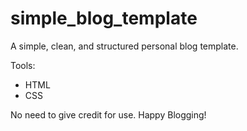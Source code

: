# simple_blog_template
A simple, clean, and structured personal blog template.

Tools: 
  - HTML
  - CSS
  
  No need to give credit for use. 
  Happy Blogging! 
